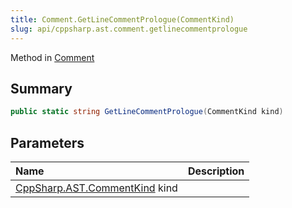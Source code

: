 ```yaml
---
title: Comment.GetLineCommentPrologue(CommentKind)
slug: api/cppsharp.ast.comment.getlinecommentprologue
---
```

Method in [Comment](/api/cppsharp/ast/comment)

## Summary



```csharp
public static string GetLineCommentPrologue(CommentKind kind)
```

## Parameters

|Name|Description|
|:---|:---|
|[CppSharp.AST.CommentKind](/api/cppsharp/ast/commentkind) kind||

